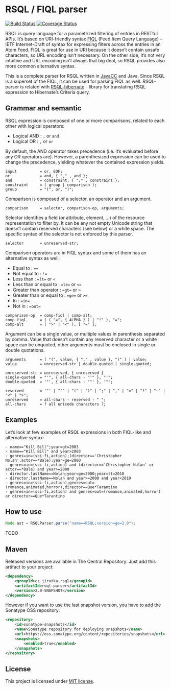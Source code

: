 RSQL / FIQL parser
==================
[![Build Status](https://travis-ci.org/jirutka/rsql-parser.png)](https://travis-ci.org/jirutka/rsql-parser) [![Coverage Status](https://coveralls.io/repos/jirutka/rsql-parser/badge.png)](https://coveralls.io/r/jirutka/rsql-parser)

RSQL is query language for a parametrized filtering of entries in RESTful APIs. It’s based on URI-friendly syntax [FIQL](http://tools.ietf.org/html/draft-nottingham-atompub-fiql-00) (Feed Item Query Language) - IETF Internet-Draft of syntax for expressing filters across the entries in an Atom Feed. FIQL is great for use in URI because it doesn’t contain unsafe characters, so URL encoding isn’t necessary. On the other side, it’s not very intuitive and URL encoding isn’t always that big deal, so RSQL provides also more common alternative syntax.

This is a complete parser for RSQL written in [JavaCC](http://javacc.java.net/) and Java. Since RSQL is a superset of the FIQL, it can be used for parsing FIQL as well. RSQL-parser is related with [RSQL-hibernate](https://github.com/jirutka/rsql-hibernate) - library for translating RSQL expression to Hibernate’s Criteria query.


Grammar and semantic
--------------------

RSQL expression is composed of one or more comparisons, related to each other with logical operators:

* Logical AND : `;` or ` and `
* Logical OR : `,` or ` or `

By default, the AND operator takes precedence (i.e. it’s evaluated before any OR operators are). However, a parenthesized expression can be used to change the precedence, yielding whatever the contained expression yields.

    input          = or, EOF;
    or             = and, { "," , and };
    and            = constraint, { ";" , constraint };
    constraint     = ( group | comparison );
    group          = "(", or, ")";

Comparison is composed of a selector, an operator and an argument.

    comparison     = selector, comparison-op, arguments;

Selector identifies a field (or attribute, element, …) of the resource representation to filter by. It can be any not empty Unicode string that doesn’t contain reserved characters (see below) or a white space. The specific syntax of the selector is not enforced by this parser.

    selector       = unreserved-str;

Comparison operators are in FIQL syntax and some of them has an alternative syntax as well:

* Equal to : `==`
* Not equal to : `!=`
* Less than : `=lt=` or `<`
* Less than or equal to : `=le=` or `<=`
* Greater than operator : `=gt=` or `>`
* Greater than or equal to : `=ge=` or `>=`
* In : `=in=`
* Not in : `=out=`

<!-- -->
    comparison-op  = comp-fiql | comp-alt;
    comp-fiql      = ( ( "=", { ALPHA } ) | "!" ), "=";
    comp-alt       = ( ">" | "<" ), [ "=" ];

Argument can be a single value, or multiple values in parenthesis separated by comma. Value that doesn’t contain any reserved character or a white space can be unquoted, other arguments must be enclosed in single or double quotations.

    arguments      = ( "(", value, { "," , value }, ")" ) | value;
    value          = unreserved-str | double-quoted | single-quoted;
    
    unreserved-str = unreserved, { unreserved }
    single-quoted  = "'", { all-chars - "'" }, "'";
    double-quoted  = '"', { all-chars - '"' }, '"';

    reserved       = '"' | "'" | "(" | ")" | ";" | "," | "=" | "!" | "~" | "<" | ">";
    unreserved     = all-chars - reserved - " ";
    all-chars      = ? all unicode characters ?;


Examples
--------

Let’s look at few examples of RSQL expressions in both FIQL-like and alternative syntax:

    - name=="Kill Bill";year=gt=2003
    - name=="Kill Bill" and year>2003
    - genres=in=(sci-fi,action);(director=='Christopher Nolan',actor==*Bale);year=ge=2000
    - genres=in=(sci-fi,action) and (director=='Christopher Nolan' or actor==*Bale) and year>=2000
    - director.lastName==Nolan;year=ge=2000;year=lt=2010
    - director.lastName==Nolan and year>=2000 and year<2010
    - genres=in=(sci-fi,action);genres=out=(romance,animated,horror),director==Que*Tarantino
    - genres=in=(sci-fi,action) and genres=out=(romance,animated,horror) or director==Que*Tarantino


How to use
----------

```java
Node ast = RSQLParser.parse("name==RSQL;version=ge=2.0");
```

TODO

Maven
-----

Released versions are available in The Central Repository. Just add this artifact to your project:

```xml
<dependency>
    <groupId>cz.jirutka.rsql</groupId>
    <artifactId>rsql-parser</artifactId>
    <version>2.0-SNAPSHOT</version>
</dependency>
```

However if you want to use the last snapshot version, you have to add the Sonatype OSS repository:

```xml
<repository>
    <id>sonatype-snapshots</id>
    <name>Sonatype repository for deploying snapshots</name>
    <url>https://oss.sonatype.org/content/repositories/snapshots</url>
    <snapshots>
        <enabled>true</enabled>
    </snapshots>
</repository>
```


License
-------

This project is licensed under [MIT license](http://opensource.org/licenses/MIT).

